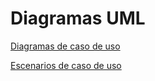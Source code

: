 # Diagramas UML

[Diagramas de caso de uso](diagramas_de_casos_de_uso.md)

[Escenarios de caso de uso](escenarios_de_casos_de_uso.md)
